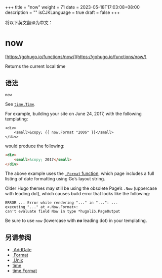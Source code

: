 +++
title = "now"
weight = 71
date = 2023-05-18T17:03:08+08:00
description = ""
isCJKLanguage = true
draft = false
+++

将以下英文翻译为中文：
# now

[https://gohugo.io/functions/now/](https://gohugo.io/functions/now/)

Returns the current local time

## 语法

```
now
```

See [`time.Time`](https://godoc.org/time#Time).

For example, building your site on June 24, 2017, with the following templating:

```go-html-template
<div>
    <small>&copy; {{ now.Format "2006" }}</small>
</div>
```

would produce the following:

```html
<div>
    <small>&copy; 2017</small>
</div>
```

The above example uses the [`.Format` function](https://gohugo.io/functions/format), which page includes a full listing of date formatting using Go’s layout string.

Older Hugo themes may still be using the obsolete Page’s `.Now` (uppercase with leading dot), which causes build error that looks like the following:

```
ERROR ... Error while rendering "..." in "...": ...
executing "..." at <.Now.Format>:
can't evaluate field Now in type *hugolib.PageOutput
```

Be sure to use `now` (lowercase with ***no*** leading dot) in your templating.

## 另请参阅

- [.AddDate](https://gohugo.io/functions/adddate/)
- [.Format](https://gohugo.io/functions/format/)
- [.Unix](https://gohugo.io/functions/unix/)
- [time](https://gohugo.io/functions/time/)
- [time.Format](https://gohugo.io/functions/dateformat/)
